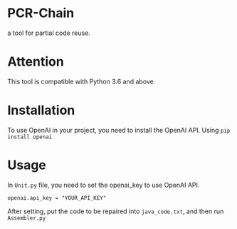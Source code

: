 # PCR-Chain
a tool for partial code reuse.
# Attention
This tool is compatible with Python 3.6 and above.
# Installation
To use OpenAI in your project, you need to install the OpenAI API.
Using ```pip install openai```
# Usage
In ```Unit.py``` file, you need to set the openai_key to use OpenAI API.
```
openai.api_key = "YOUR_API_KEY"
```
After setting, put the code to be repaired into ```java_code.txt```, and then run ```Assembler.py```

